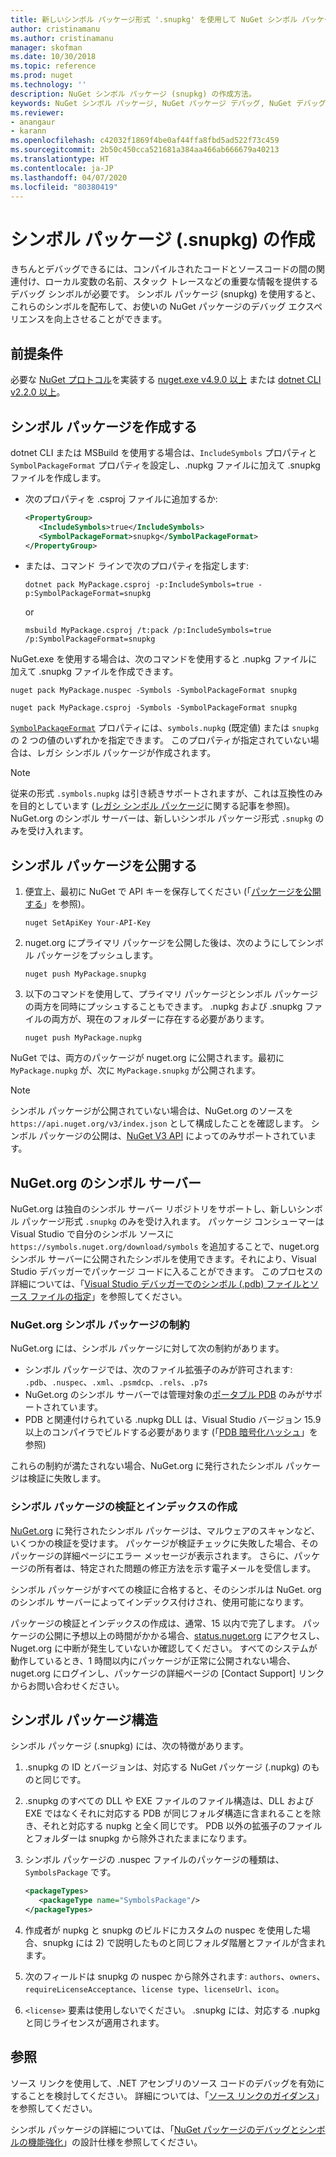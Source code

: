```yaml
---
title: 新しいシンボル パッケージ形式 '.snupkg' を使用して NuGet シンボル パッケージを公開する方法 | Microsoft Docs
author: cristinamanu
ms.author: cristinamanu
manager: skofman
ms.date: 10/30/2018
ms.topic: reference
ms.prod: nuget
ms.technology: ''
description: NuGet シンボル パッケージ (snupkg) の作成方法。
keywords: NuGet シンボル パッケージ, NuGet パッケージ デバッグ, NuGet デバッグ対応, パッケージ シンボル, シンボル パッケージ規則
ms.reviewer:
- anangaur
- karann
ms.openlocfilehash: c42032f1869f4be0af44ffa8fbd5ad522f73c459
ms.sourcegitcommit: 2b50c450cca521681a384aa466ab666679a40213
ms.translationtype: HT
ms.contentlocale: ja-JP
ms.lasthandoff: 04/07/2020
ms.locfileid: "80380419"
---
```

# <a name="creating-symbol-packages-snupkg"></a>シンボル パッケージ (.snupkg) の作成

きちんとデバッグできるには、コンパイルされたコードとソースコードの間の関連付け、ローカル変数の名前、スタック トレースなどの重要な情報を提供するデバッグ シンボルが必要です。 シンボル パッケージ (snupkg) を使用すると、これらのシンボルを配布して、お使いの NuGet パッケージのデバッグ エクスペリエンスを向上させることができます。

## <a name="prerequisites"></a>前提条件

必要な [NuGet プロトコル](https://www.nuget.org/downloads)を実装する [nuget.exe v4.9.0 以上](https://www.microsoft.com/net/download/dotnet-core/2.2) または [dotnet CLI v2.2.0 以上](../api/nuget-protocols.md)。

## <a name="creating-a-symbol-package"></a>シンボル パッケージを作成する

dotnet CLI または MSBuild を使用する場合は、`IncludeSymbols` プロパティと `SymbolPackageFormat` プロパティを設定し、.nupkg ファイルに加えて .snupkg ファイルを作成します。

* 次のプロパティを .csproj ファイルに追加するか:

   ```xml
   <PropertyGroup>
      <IncludeSymbols>true</IncludeSymbols>
      <SymbolPackageFormat>snupkg</SymbolPackageFormat>
   </PropertyGroup>
   ```

* または、コマンド ラインで次のプロパティを指定します:

     ```dotnetcli
     dotnet pack MyPackage.csproj -p:IncludeSymbols=true -p:SymbolPackageFormat=snupkg
     ```

  or

  ```cli
  msbuild MyPackage.csproj /t:pack /p:IncludeSymbols=true /p:SymbolPackageFormat=snupkg
  ```

NuGet.exe を使用する場合は、次のコマンドを使用すると .nupkg ファイルに加えて .snupkg ファイルを作成できます。

```cli
nuget pack MyPackage.nuspec -Symbols -SymbolPackageFormat snupkg

nuget pack MyPackage.csproj -Symbols -SymbolPackageFormat snupkg
```

[`SymbolPackageFormat`](/dotnet/core/tools/csproj#symbolpackageformat) プロパティには、`symbols.nupkg` (既定値) または `snupkg` の 2 つの値のいずれかを指定できます。 このプロパティが指定されていない場合は、レガシ シンボル パッケージが作成されます。

> [!Note]
> 従来の形式 `.symbols.nupkg` は引き続きサポートされますが、これは互換性のみを目的としています ([レガシ シンボル パッケージ](Symbol-Packages.md)に関する記事を参照)。 NuGet.org のシンボル サーバーは、新しいシンボル パッケージ形式 `.snupkg` のみを受け入れます。

## <a name="publishing-a-symbol-package"></a>シンボル パッケージを公開する

1. 便宜上、最初に NuGet で API キーを保存してください (「[パッケージを公開する](../nuget-org/publish-a-package.md)」を参照)。

    ```cli
    nuget SetApiKey Your-API-Key
    ```

1. nuget.org にプライマリ パッケージを公開した後は、次のようにしてシンボル パッケージをプッシュします。

    ```cli
    nuget push MyPackage.snupkg
    ```

1. 以下のコマンドを使用して、プライマリ パッケージとシンボル パッケージの両方を同時にプッシュすることもできます。 .nupkg および .snupkg ファイルの両方が、現在のフォルダーに存在する必要があります。

    ```cli
    nuget push MyPackage.nupkg
    ```

NuGet では、両方のパッケージが nuget.org に公開されます。最初に `MyPackage.nupkg` が、次に `MyPackage.snupkg` が公開されます。

> [!Note]
> シンボル パッケージが公開されていない場合は、NuGet.org のソースを `https://api.nuget.org/v3/index.json` として構成したことを確認します。 シンボル パッケージの公開は、[NuGet V3 API](../api/overview.md#versioning) によってのみサポートされています。

## <a name="nugetorg-symbol-server"></a>NuGet.org のシンボル サーバー

NuGet.org は独自のシンボル サーバー リポジトリをサポートし、新しいシンボル パッケージ形式 `.snupkg` のみを受け入れます。 パッケージ コンシューマーは Visual Studio で自分のシンボル ソースに `https://symbols.nuget.org/download/symbols` を追加することで、nuget.org シンボル サーバーに公開されたシンボルを使用できます。それにより、Visual Studio デバッガーでパッケージ コードに入ることができます。 このプロセスの詳細については、「[Visual Studio デバッガーでのシンボル (.pdb) ファイルとソース ファイルの指定](/visualstudio/debugger/specify-symbol-dot-pdb-and-source-files-in-the-visual-studio-debugger)」を参照してください。

### <a name="nugetorg-symbol-package-constraints"></a>NuGet.org シンボル パッケージの制約

NuGet.org には、シンボル パッケージに対して次の制約があります。

- シンボル パッケージでは、次のファイル拡張子のみが許可されます: `.pdb`、`.nuspec`、`.xml`、`.psmdcp`、`.rels`、`.p7s`
- NuGet.org のシンボル サーバーでは管理対象の[ポータブル PDB](https://github.com/dotnet/runtime/blob/87572a799bfd37779c079faf28544e3f9a16be58/src/libraries/System.Reflection.Metadata/specs/PortablePdb-Metadata.md) のみがサポートされています。
- PDB と関連付けられている .nupkg DLL は、Visual Studio バージョン 15.9 以上のコンパイラでビルドする必要があります (「[PDB 暗号化ハッシュ](https://github.com/dotnet/roslyn/issues/24429)」を参照)

これらの制約が満たされない場合、NuGet.org に発行されたシンボル パッケージは検証に失敗します。 

### <a name="symbol-package-validation-and-indexing"></a>シンボル パッケージの検証とインデックスの作成

[NuGet.org](https://www.nuget.org/) に発行されたシンボル パッケージは、マルウェアのスキャンなど、いくつかの検証を受けます。 パッケージが検証チェックに失敗した場合、そのパッケージの詳細ページにエラー メッセージが表示されます。 さらに、パッケージの所有者は、特定された問題の修正方法を示す電子メールを受信します。

シンボル パッケージがすべての検証に合格すると、そのシンボルは NuGet. org のシンボル サーバーによってインデックス付けされ、使用可能になります。

パッケージの検証とインデックスの作成は、通常、15 以内で完了します。 パッケージの公開に予想以上の時間がかかる場合、[status.nuget.org](https://status.nuget.org/) にアクセスし、Nuget.org に中断が発生していないか確認してください。 すべてのシステムが動作しているとき、1 時間以内にパッケージが正常に公開されない場合、nuget.org にログインし、パッケージの詳細ページの [Contact Support] リンクからお問い合わせください。

## <a name="symbol-package-structure"></a>シンボル パッケージ構造

シンボル パッケージ (.snupkg) には、次の特徴があります。

1) .snupkg の ID とバージョンは、対応する NuGet パッケージ (.nupkg) のものと同じです。
2) .snupkg のすべての DLL や EXE ファイルのファイル構造は、DLL および EXE ではなくそれに対応する PDB が同じフォルダ構造に含まれることを除き、それと対応する nupkg と全く同じです。 PDB 以外の拡張子のファイルとフォルダーは snupkg から除外されたままになります。
3) シンボル パッケージの .nuspec ファイルのパッケージの種類は、`SymbolsPackage` です。

   ```xml
   <packageTypes>
      <packageType name="SymbolsPackage"/>
   </packageTypes>
   ```

4) 作成者が nupkg と snupkg のビルドにカスタムの nuspec を使用した場合、snupkg には 2) で説明したものと同じフォルダ階層とファイルが含まれます。
5) 次のフィールドは snupkg の nuspec から除外されます: ```authors```、```owners```、```requireLicenseAcceptance```、```license type```、```licenseUrl```、```icon```。
6) ```<license>``` 要素は使用しないでください。 .snupkg には、対応する .nupkg と同じライセンスが適用されます。

## <a name="see-also"></a>参照

ソース リンクを使用して、.NET アセンブリのソース コードのデバッグを有効にすることを検討してください。 詳細については、「[ソース リンクのガイダンス](/dotnet/standard/library-guidance/sourcelink)」を参照してください。

シンボル パッケージの詳細については、「[NuGet パッケージのデバッグとシンボルの機能強化](https://github.com/NuGet/Home/wiki/NuGet-Package-Debugging-&-Symbols-Improvements)」の設計仕様を参照してください。

